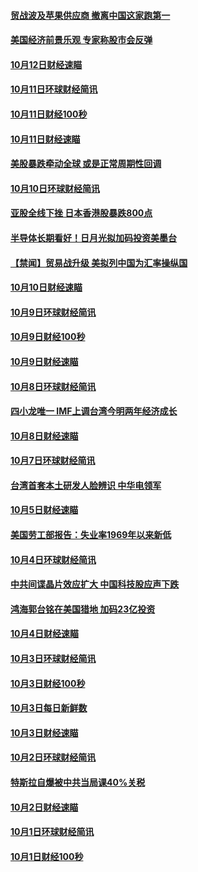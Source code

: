 #### [贸战波及苹果供应商 撤离中国这家跑第一](../pages/news208/a1395254.md?t=10131234) 

#### [美国经济前景乐观 专家称股市会反弹](../pages/news208/a1395159.md?t=10131234) 

#### [10月12日财经速瞄](../pages/news208/a1395177.md?t=10131234) 

#### [10月11日环球财经简讯](../pages/news208/a1395122.md?t=10131234) 

#### [10月11日财经100秒](../pages/news208/a1395097.md?t=10131234) 

#### [10月11日财经速瞄](../pages/news208/a1395020.md?t=10131234) 

#### [美股暴跌牵动全球 或是正常周期性回调](../pages/news208/a1395005.md?t=10131234) 

#### [10月10日环球财经简讯](../pages/news208/a1394977.md?t=10131234) 

#### [亚股全线下挫 日本香港股暴跌800点](../pages/news208/a1394956.md?t=10131234) 

#### [半导体长期看好！日月光拟加码投资美墨台](../pages/news208/a1394954.md?t=10131234) 

#### [【禁闻】贸易战升级 美拟列中国为汇率操纵国](../pages/news208/a1394887.md?t=10131234) 

#### [10月10日财经速瞄](../pages/news208/a1394883.md?t=10131234) 

#### [10月9日环球财经简讯](../pages/news208/a1394831.md?t=10131234) 

#### [10月9日财经100秒](../pages/news208/a1394812.md?t=10131234) 

#### [10月9日财经速瞄](../pages/news208/a1394741.md?t=10131234) 

#### [10月8日环球财经简讯](../pages/news208/a1394682.md?t=10131234) 

#### [四小龙唯一 IMF上调台湾今明两年经济成长](../pages/news208/a1394649.md?t=10131234) 

#### [10月8日财经速瞄](../pages/news208/a1394582.md?t=10131234) 

#### [10月7日环球财经简讯](../pages/news208/a1394527.md?t=10131234) 

#### [台湾首套本土研发人脸辨识 中华电领军](../pages/news208/a1394509.md?t=10131234) 

#### [10月5日财经速瞄](../pages/news208/a1394260.md?t=10131234) 

#### [美国劳工部报告：失业率1969年以来新低](../pages/news208/a1394221.md?t=10131234) 

#### [10月4日环球财经简讯](../pages/news208/a1394211.md?t=10131234) 

#### [中共间谍晶片效应扩大 中国科技股应声下跌](../pages/news208/a1394210.md?t=10131234) 

#### [鸿海郭台铭在美国猎地 加码23亿投资](../pages/news208/a1394184.md?t=10131234) 

#### [10月4日财经速瞄](../pages/news208/a1394104.md?t=10131234) 

#### [10月3日环球财经简讯](../pages/news208/a1394057.md?t=10131234) 

#### [10月3日财经100秒](../pages/news208/a1394034.md?t=10131234) 

#### [10月3日每日新鲜数](../pages/news208/a1393967.md?t=10131234) 

#### [10月3日财经速瞄](../pages/news208/a1393964.md?t=10131234) 

#### [10月2日环球财经简讯](../pages/news208/a1393924.md?t=10131234) 

#### [特斯拉自爆被中共当局课40%关税](../pages/news208/a1393910.md?t=10131234) 

#### [10月2日财经速瞄](../pages/news208/a1393834.md?t=10131234) 

#### [10月1日环球财经简讯](../pages/news208/a1393775.md?t=10131234) 

#### [10月1日财经100秒](../pages/news208/a1393754.md?t=10131234) 

